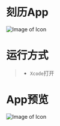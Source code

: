 # 刻历App

![Image of Icon](http://up526.com/github/kelendaricon.jpg)

# 运行方式
  > - `Xcode`打开

# App预览
![Image of Icon](http://up526.com/github/kalendarapp.jpg)
